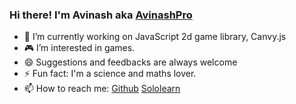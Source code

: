 ### Hi there! I'm Avinash aka [AvinashPro](https://github.com/AvinashPro)


- 🔭 I’m currently working on JavaScript 2d game library, Canvy.js
- 🎮 I’m interested in games.
- 😄 Suggestions and feedbacks are always welcome
- ⚡ Fun fact: I'm a science and maths lover.
- 📫 How to reach me: [Github](https://github.com/avinashpro) [Sololearn](https://www.sololearn.com/Profile/21806406/?ref=app)

